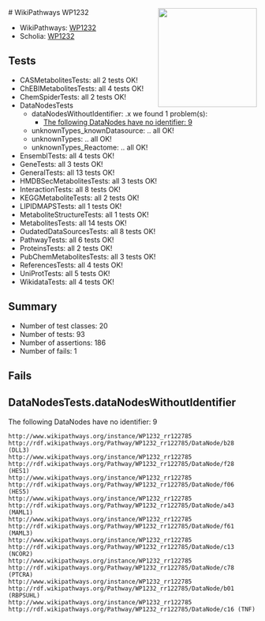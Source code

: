 <img style="float: right; width: 200px" src="https://upload.wikimedia.org/wikipedia/commons/thumb/8/83/Wplogo_with_text_500.png/640px-Wplogo_with_text_500.png" />
# WikiPathways WP1232

* WikiPathways: [WP1232](https://wikipathways.org/pathways/WP1232)
* Scholia: [WP1232](https://scholia.toolforge.org/wikipathways/WP1232)
## Tests
* CASMetabolitesTests: all 2 tests OK!
* ChEBIMetabolitesTests: all 4 tests OK!
* ChemSpiderTests: all 2 tests OK!
* DataNodesTests
    * dataNodesWithoutIdentifier: .x we found 1 problem(s):
        * [The following DataNodes have no identifier: 9](#d2d32fa8)
    * unknownTypes_knownDatasource: .. all OK!
    * unknownTypes: .. all OK!
    * unknownTypes_Reactome: .. all OK!
* EnsemblTests: all 4 tests OK!
* GeneTests: all 3 tests OK!
* GeneralTests: all 13 tests OK!
* HMDBSecMetabolitesTests: all 3 tests OK!
* InteractionTests: all 8 tests OK!
* KEGGMetaboliteTests: all 2 tests OK!
* LIPIDMAPSTests: all 1 tests OK!
* MetaboliteStructureTests: all 1 tests OK!
* MetabolitesTests: all 14 tests OK!
* OudatedDataSourcesTests: all 8 tests OK!
* PathwayTests: all 6 tests OK!
* ProteinsTests: all 2 tests OK!
* PubChemMetabolitesTests: all 3 tests OK!
* ReferencesTests: all 4 tests OK!
* UniProtTests: all 5 tests OK!
* WikidataTests: all 4 tests OK!


## Summary

* Number of test classes: 20
* Number of tests: 93
* Number of assertions: 186
* Number of fails: 1

## Fails

<a name="d2d32fa8" />

## DataNodesTests.dataNodesWithoutIdentifier

The following DataNodes have no identifier: 9
```
http://www.wikipathways.org/instance/WP1232_rr122785 http://rdf.wikipathways.org/Pathway/WP1232_rr122785/DataNode/b28 (DLL3)
http://www.wikipathways.org/instance/WP1232_rr122785 http://rdf.wikipathways.org/Pathway/WP1232_rr122785/DataNode/f28 (HES1)
http://www.wikipathways.org/instance/WP1232_rr122785 http://rdf.wikipathways.org/Pathway/WP1232_rr122785/DataNode/f06 (HES5)
http://www.wikipathways.org/instance/WP1232_rr122785 http://rdf.wikipathways.org/Pathway/WP1232_rr122785/DataNode/a43 (MAML1)
http://www.wikipathways.org/instance/WP1232_rr122785 http://rdf.wikipathways.org/Pathway/WP1232_rr122785/DataNode/f61 (MAML3)
http://www.wikipathways.org/instance/WP1232_rr122785 http://rdf.wikipathways.org/Pathway/WP1232_rr122785/DataNode/c13 (NCOR2)
http://www.wikipathways.org/instance/WP1232_rr122785 http://rdf.wikipathways.org/Pathway/WP1232_rr122785/DataNode/c78 (PTCRA)
http://www.wikipathways.org/instance/WP1232_rr122785 http://rdf.wikipathways.org/Pathway/WP1232_rr122785/DataNode/b01 (RBPSUHL)
http://www.wikipathways.org/instance/WP1232_rr122785 http://rdf.wikipathways.org/Pathway/WP1232_rr122785/DataNode/c16 (TNF)
```

